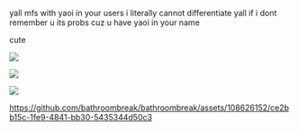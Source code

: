 yall mfs with yaoi in your users i literally cannot differentiate yall if i dont remember u its probs cuz u have yaoi in your name 

cute

![](https://media1.tenor.com/m/xNUcwlD4FdEAAAAd/gojo-satoru.gif) 

![](https://cdn.discordapp.com/attachments/754805640332836894/1210974329576235008/epichippy_-_1731286326115201069.gif?ex=65ec82ba&is=65da0dba&hm=0b78cd8c3280b6ef70f20b41c5de56f31c7da27c2c07f69f63a80eca02a5d96f&)  

![](https://cdn.discordapp.com/attachments/754805640332836894/1206346337084375100/image.png?ex=65dbac93&is=65c93793&hm=d2bb49aa6b977b176493d1b09e3c165726a03d9f090090250ba03bed496b3d19&)

https://github.com/bathroombreak/bathroombreak/assets/108626152/ce2bb15c-1fe9-4841-bb30-5435344d50c3

